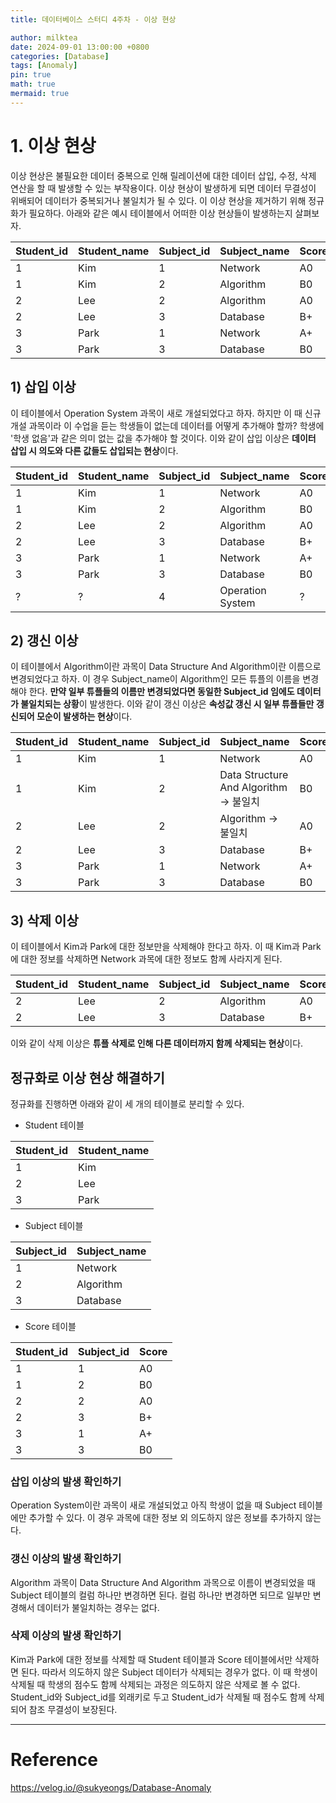 ```yaml
---
title: 데이터베이스 스터디 4주차 - 이상 현상

author: milktea
date: 2024-09-01 13:00:00 +0800
categories: [Database]
tags: [Anomaly]
pin: true
math: true
mermaid: true
---
```

# 1. 이상 현상

이상 현상은 불필요한 데이터 중복으로 인해 릴레이션에 대한 데이터 삽입, 수정, 삭제 연산을 할 때 발생할 수 있는 부작용이다.
이상 현상이 발생하게 되면 데이터 무결성이 위배되어 데이터가 중복되거나 불일치가 될 수 있다.
이 이상 현상을 제거하기 위해 정규화가 필요하다.
아래와 같은 예시 테이블에서 어떠한 이상 현상들이 발생하는지 살펴보자.

| Student_id | Student_name | Subject_id | Subject_name | Score |
|------------|--------------|------------|--------------|-------|
| 1          | Kim          | 1          | Network      | A0    |
| 1          | Kim          | 2          | Algorithm    | B0    |
| 2          | Lee          | 2          | Algorithm    | A0    |
| 2          | Lee          | 3          | Database     | B+    |
| 3          | Park         | 1          | Network      | A+    |
| 3          | Park         | 3          | Database     | B0    |


## 1) 삽입 이상

이 테이블에서 Operation System 과목이 새로 개설되었다고 하자.
하지만 이 때 신규 개설 과목이라 이 수업을 듣는 학생들이 없는데 데이터를 어떻게 추가해야 할까?
학생에 '학생 없음'과 같은 의미 없는 값을 추가해야 할 것이다.
이와 같이 삽입 이상은 **데이터 삽입 시 의도와 다른 값들도 삽입되는 현상**이다.

| Student_id | Student_name | Subject_id | Subject_name     | Score |
|------------|--------------|------------|------------------|-------|
| 1          | Kim          | 1          | Network          | A0    |
| 1          | Kim          | 2          | Algorithm        | B0    |
| 2          | Lee          | 2          | Algorithm        | A0    |
| 2          | Lee          | 3          | Database         | B+    |
| 3          | Park         | 1          | Network          | A+    |
| 3          | Park         | 3          | Database         | B0    |
| ?          | ?            | 4          | Operation System | ?     |

## 2) 갱신 이상

이 테이블에서 Algorithm이란 과목이 Data Structure And Algorithm이란 이름으로 변경되었다고 하자.
이 경우 Subject_name이 Algorithm인 모든 튜플의 이름을 변경해야 한다.
**만약 일부 튜플들의 이름만 변경되었다면 동일한 Subject_id 임에도 데이터가 불일치되는 상황**이 발생한다.
이와 같이 갱신 이상은 **속성값 갱신 시 일부 튜플들만 갱신되어 모순이 발생하는 현상**이다.

| Student_id | Student_name | Subject_id | Subject_name                           | Score |
|------------|--------------|------------|----------------------------------------|-------|
| 1          | Kim          | 1          | Network                                | A0    |
| 1          | Kim          | 2          | Data Structure And Algorithm -> 불일치 | B0    |
| 2          | Lee          | 2          | Algorithm -> 불일치                    | A0    |
| 2          | Lee          | 3          | Database                               | B+    |
| 3          | Park         | 1          | Network                                | A+    |
| 3          | Park         | 3          | Database                               | B0    |

## 3) 삭제 이상

이 테이블에서 Kim과 Park에 대한 정보만을 삭제해야 한다고 하자.
이 때 Kim과 Park에 대한 정보를 삭제하면 Network 과목에 대한 정보도 함께 사라지게 된다.

| Student_id | Student_name | Subject_id | Subject_name | Score |
|------------|--------------|------------|--------------|-------|
| 2          | Lee          | 2          | Algorithm    | A0    |
| 2          | Lee          | 3          | Database     | B+    |

이와 같이 삭제 이상은 **튜플 삭제로 인해 다른 데이터까지 함께 삭제되는 현상**이다.

## 정규화로 이상 현상 해결하기

정규화를 진행하면 아래와 같이 세 개의 테이블로 분리할 수 있다.

- Student 테이블

| Student_id | Student_name |
|------------|--------------|
| 1          | Kim          |
| 2          | Lee          |
| 3          | Park         |

- Subject 테이블

| Subject_id | Subject_name |
|------------|--------------|
| 1          | Network      |
| 2          | Algorithm    |
| 3          | Database     |

- Score 테이블

| Student_id | Subject_id | Score |
|------------|------------|-------|
| 1          | 1          | A0    |
| 1          | 2          | B0    |
| 2          | 2          | A0    |
| 2          | 3          | B+    |
| 3          | 1          | A+    |
| 3          | 3          | B0    |

### 삽입 이상의 발생 확인하기

Operation System이란 과목이 새로 개설되었고 아직 학생이 없을 때 Subject 테이블에만 추가할 수 있다.
이 경우 과목에 대한 정보 외 의도하지 않은 정보를 추가하지 않는다.

### 갱신 이상의 발생 확인하기

Algorithm 과목이 Data Structure And Algorithm 과목으로 이름이 변경되었을 때 Subject 테이블의 컬럼 하나만 변경하면 된다.
컬럼 하나만 변경하면 되므로 일부만 변경해서 데이터가 불일치하는 경우는 없다.

### 삭제 이상의 발생 확인하기

Kim과 Park에 대한 정보를 삭제할 때 Student 테이블과 Score 테이블에서만 삭제하면 된다.
따라서 의도하지 않은 Subject 데이터가 삭제되는 경우가 없다.
이 때 학생이 삭제될 때 학생의 점수도 함께 삭제되는 과정은 의도하지 않은 삭제로 볼 수 없다.
Student_id와 Subject_id를 외래키로 두고 Student_id가 삭제될 때 점수도 함께 삭제되어 참조 무결성이 보장된다.

---
# Reference
https://velog.io/@sukyeongs/Database-Anomaly

